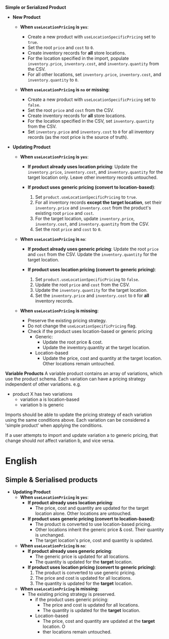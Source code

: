**Simple or Serialized Product**
*   **New Product**
    *   **When `useLocationPricing` is `yes`**:
        *   Create a new product with `useLocationSpecificPricing` set to `true`.
        *   Set the root `price` and `cost` to `0`.
        *   Create inventory records for **all** store locations.
        *   For the location specified in the import, populate `inventory.price`, `inventory.cost`, and `inventory.quantity` from the CSV.
        *   For all other locations, set `inventory.price`, `inventory.cost`, and `inventory.quantity` to `0`.

    *   **When `useLocationPricing` is `no` or missing**:
        *   Create a new product with `useLocationSpecificPricing` set to `false`.
        *   Set the root `price` and `cost` from the CSV.
        *   Create inventory records for **all** store locations.
        *   For the location specified in the CSV, set `inventory.quantity` from the CSV.
        *   Set `inventory.price` and `inventory.cost` to `0` for all inventory records (as the root price is the source of truth).

*   **Updating Product**
    *   **When `useLocationPricing` is `yes`**:
        *   **If product already uses location pricing**: Update the `inventory.price`, `inventory.cost`, and `inventory.quantity` for the target location only. Leave other inventory records untouched.
        
	    *   **If product uses generic pricing (convert to location-based)**:
            1.  Set `product.useLocationSpecificPricing` to `true`.
            2.  For all inventory records **except the target location**, set their `inventory.price` and `inventory.cost` from the product's existing root `price` and `cost`.
            3.  For the target location, update `inventory.price`, `inventory.cost`, and `inventory.quantity` from the CSV.
            4.  Set the root `price` and `cost` to `0`.

    *   **When `useLocationPricing` is `no`**:
        *   **If product already uses generic pricing**: Update the root `price` and `cost` from the CSV. Update the `inventory.quantity` for the target location.
        
        *   **If product uses location pricing (convert to generic pricing)**:
            1.  Set `product.useLocationSpecificPricing` to `false`.
            2.  Update the root `price` and `cost` from the CSV.
            3.  Update the `inventory.quantity` for the target location.
            4.  Set the `inventory.price` and `inventory.cost` to `0` for **all** inventory records.

    *   **When `useLocationPricing` is missing**:
	    * Preserve the existing pricing strategy.
        *   Do not change the `useLocationSpecificPricing` flag.
        * Check if the product uses location-based or generic pricing
	        * Generic:
		        * Update the root price & cost.
		        * Update the inventory.quantity at the target location.
		    * Location-based
			    * Update the price, cost and quantity at the target location. Other locations remain untouched.

**Variable Products**
A variable product contains an array of variations, which use the product schema. Each variation can have a pricing strategy independent of other variations. e.g.
- product X has two variations
	- variation a is location-based
	- variation b is generic

Imports should be able to update the pricing strategy of each variation using the same conditions above. Each variation can be considered a 'simple product' when applying the conditions.

If a user attempts to import and update variation a to generic pricing, that change should *not* affect variation b, and vice versa.

# English
## Simple & Serialised products
*   **Updating Product**
    *   **When `useLocationPricing` is `yes`**:
        *   **If product already uses location pricing**: 
	        * The price, cost and quantity are updated for the target location alone. Other locations are untouched.
	    *   **If product uses generic pricing (convert to location-based)**:
		    * The product is converted to use location-based pricing.
		    * Other locations inherit the generic price & cost. Their quantity is unchanged.
		    * The target location's price, cost and quantity is updated.
    *   **When `useLocationPricing` is `no`**:
        *   **If product already uses generic pricing**: 
	        * The generic price is updated for all locations. 
	        * The quantity is updated for the **target** location.
        *   **If product uses location pricing (convert to generic pricing)**:
            1. The product is converted to use generic pricing.
            2. The price and cost is updated for all locations.
            3. The quantity is updated for the **target** location.
    *   **When `useLocationPricing` is missing**:
	    * The existing pricing strategy is preserved.
	        * if the product uses generic pricing:
		        * The price and cost is updated for all locations.
		        * The quantity is updated for the **target** location.
		    * Location-based
			    * The price, cost and quantity are updated at the **target** location. O
			    * ther locations remain untouched.
